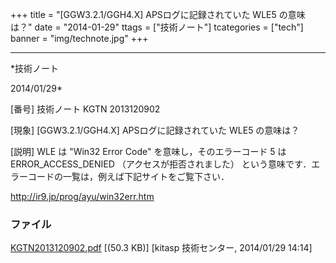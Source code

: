 ﻿+++
title = "[GGW3.2.1/GGH4.X] APSログに記録されていた WLE5 の意味は？"
date = "2014-01-29"
ttags = ["技術ノート"]
tcategories = ["tech"]
banner = "img/technote.jpg"
+++

-----------------------------------------------------------------------------------------------------------------------------

*技術ノート

2014/01/29*


[番号]
技術ノート KGTN 2013120902

[現象]
[GGW3.2.1/GGH4.X] APSログに記録されていた WLE5 の意味は？

[説明]
WLE は "Win32 Error Code" を意味し，そのエラーコード 5 は
ERROR_ACCESS_DENIED （アクセスが拒否されました）
という意味です．エラーコードの一覧は，例えば下記サイトをご覧下さい．

<http://ir9.jp/prog/ayu/win32err.htm>


### ファイル

 
 


[KGTN2013120902.pdf](http://techreport.kitasp.net/attachments/download/1450/KGTN2013120902.pdf)
 [(50.3 KB)] [kitasp 技術センター, 2014/01/29
14:14]


 


 

